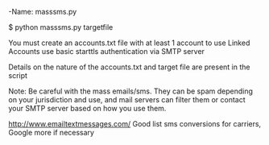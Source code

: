 -Name: masssms.py

$ python masssms.py targetfile

You must create an accounts.txt file with at least 1 account to use
Linked Accounts use basic starttls authentication via SMTP server

Details on the nature of the accounts.txt and target file are present in the script

Note: Be careful with the mass emails/sms. They can be spam depending on your jurisdiction and use, and mail servers can filter them or contact your SMTP server based on how you use them.
  				
			
http://www.emailtextmessages.com/ Good list sms conversions for carriers, Google more if necessary
